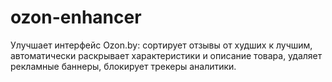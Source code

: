 # ozon-enhancer
Улучшает интерфейс Ozon.by: сортирует отзывы от худших к лучшим, автоматически раскрывает характеристики и описание товара, удаляет рекламные баннеры, блокирует трекеры аналитики.
